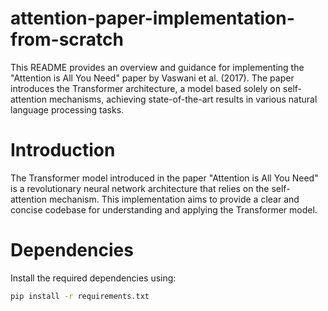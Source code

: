 # attention-paper-implementation-from-scratch
This README provides an overview and guidance for implementing the "Attention is All You Need" paper by Vaswani et al. (2017). The paper introduces the Transformer architecture, a model based solely on self-attention mechanisms, achieving state-of-the-art results in various natural language processing tasks.

# Introduction
The Transformer model introduced in the paper "Attention is All You Need" is a revolutionary neural network architecture that relies on the self-attention mechanism. This implementation aims to provide a clear and concise codebase for understanding and applying the Transformer model.

# Dependencies
Install the required dependencies using:
```bash
pip install -r requirements.txt
```
